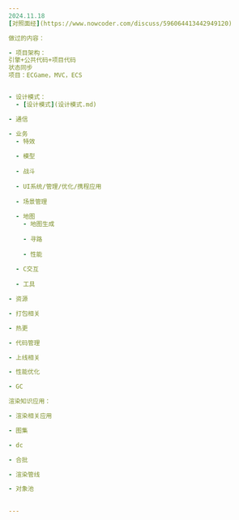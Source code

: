 ```yaml
---
2024.11.18  
[对照面经](https://www.nowcoder.com/discuss/596064413442949120)

做过的内容：

- 项目架构：
引擎+公共代码+项目代码
状态同步
项目：ECGame，MVC，ECS


- 设计模式：  
  - [设计模式](设计模式.md)

- 通信

- 业务
  - 特效
 
  - 模型
 
  - 战斗
 
  - UI系统/管理/优化/携程应用
 
  - 场景管理
 
  - 地图
    - 地图生成
   
    - 寻路
   
    - 性能
   
  - C交互
 
  - 工具

- 资源

- 打包相关

- 热更

- 代码管理

- 上线相关

- 性能优化

- GC

渲染知识应用：

- 渲染相关应用

- 图集

- dc

- 合批

- 渲染管线

- 对象池

      
---
```


